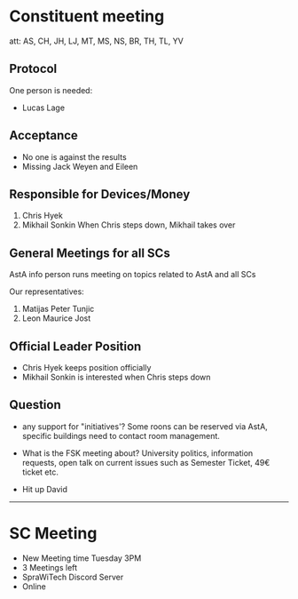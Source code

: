 # Constituent meeting
att: AS, CH, JH, LJ, MT, MS, NS, BR, TH, TL, YV

## Protocol
One person is needed:
- Lucas Lage

## Acceptance
- No one is against the results
- Missing Jack Weyen and Eileen 

## Responsible for Devices/Money

1. Chris Hyek
2. Mikhail Sonkin
When Chris steps down, Mikhail takes over

## General Meetings for all SCs

AstA info person runs meeting on topics related to AstA and all SCs

Our representatives:
1. Matijas Peter Tunjic
2. Leon Maurice Jost

## Official Leader Position

- Chris Hyek keeps position officially
- Mikhail Sonkin is interested when Chris steps down

## Question

- any support for "initiatives'?
Some roons can be reserved via AstA, specific buildings need to contact room management.

- What is the FSK meeting about?
University politics, information requests, open talk on current issues such as Semester Ticket, 49€ ticket etc.

- Hit up David

---------------------------------------------------------
# SC Meeting

- New Meeting time Tuesday 3PM
- 3 Meetings left
- SpraWiTech Discord Server
- Online


